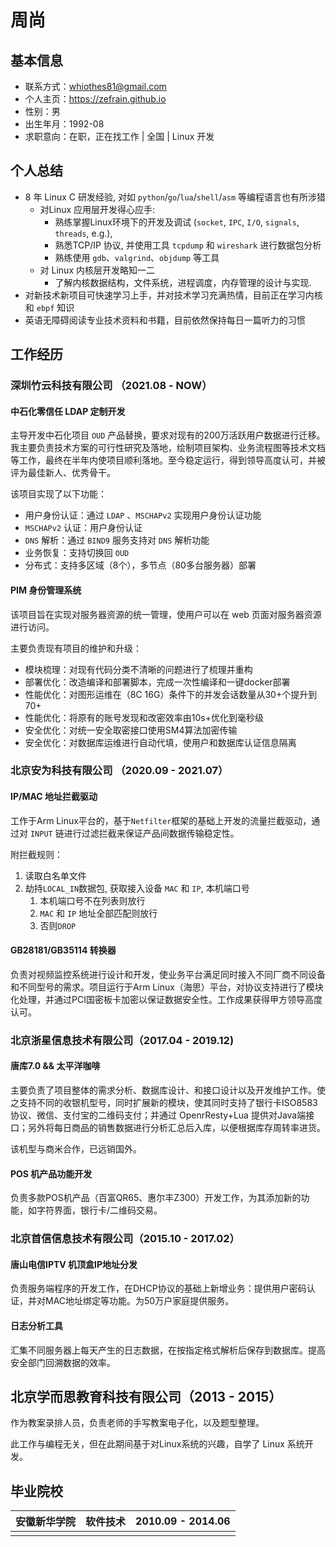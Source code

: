 # 周尚

## 基本信息

- 联系方式：whiothes81@gmail.com
- 个人主页：https://zefrain.github.io
- 性别：男
- 出生年月：1992-08
- 求职意向：在职，正在找工作 | 全国 | Linux 开发

## 个人总结

- 8 年 Linux C 研发经验, 对如 `python`/`go`/`lua`/`shell`/`asm` 等编程语言也有所涉猎
	-  对Linux 应用层开发得心应手:
		-  熟练掌握Linux环境下的开发及调试 (`socket`, `IPC`, `I/O`, `signals`, `threads`, e.g.),
		- 熟悉TCP/IP 协议,  并使用工具 `tcpdump` 和 `wireshark` 进行数据包分析
		- 熟练使用 `gdb`、`valgrind`、`objdump` 等工具
	- 对 Linux 内核层开发略知一二
		- 了解内核数据结构，文件系统，进程调度，内存管理的设计与实现.
- 对新技术新项目可快速学习上手，并对技术学习充满热情，目前正在学习内核和 `ebpf` 知识
- 英语无障碍阅读专业技术资料和书籍，目前依然保持每日一篇听力的习惯

## 工作经历

### 深圳竹云科技有限公司 （2021.08 - NOW）

#### 中石化零信任 LDAP 定制开发

主导开发中石化项目 `OUD` 产品替换，要求对现有的200万活跃用户数据进行迁移。我主要负责技术方案的可行性研究及落地，绘制项目架构、业务流程图等技术文档等工作，最终在半年内使项目顺利落地。至今稳定运行，得到领导高度认可，并被评为最佳新人、优秀骨干。

该项目实现了以下功能：

- 用户身份认证：通过 `LDAP` 、`MSCHAPv2` 实现用户身份认证功能
- `MSCHAPv2` 认证：用户身份认证
- `DNS` 解析：通过 `BIND9` 服务支持对 `DNS` 解析功能
- 业务恢复：支持切换回 `OUD`
- 分布式：支持多区域（8个），多节点（80多台服务器）部署

#### PIM 身份管理系统

该项目旨在实现对服务器资源的统一管理，使用户可以在  web 页面对服务器资源进行访问。

主要负责现有项目的维护和升级：

- 模块梳理：对现有代码分类不清晰的问题进行了梳理并重构
- 部署优化：改造编译和部署脚本，完成一次性编译和一键docker部署
- 性能优化：对图形运维在（8C 16G）条件下的并发会话数量从30+个提升到70+
- 性能优化：将原有的账号发现和改密效率由10s+优化到毫秒级
- 安全优化：对统一安全取密接口使用SM4算法加密传输
- 安全优化：对数据库运维进行自动代填，使用户和数据库认证信息隔离

### 北京安为科技有限公司 （2020.09 - 2021.07）

#### IP/MAC 地址拦截驱动

工作于Arm Linux平台的，基于`Netfilter`框架的基础上开发的流量拦截驱动，通过对 `INPUT` 链进行过滤拦截来保证产品间数据传输稳定性。

附拦截规则：

1. 读取白名单文件
2. 劫持`LOCAL_IN`数据包, 获取接入设备 `MAC` 和 `IP`, 本机端口号
	1. 本机端口号不在列表则放行
	2. `MAC` 和 `IP` 地址全部匹配则放行
	3. 否则`DROP`

#### GB28181/GB35114 转换器 

负责对视频监控系统进行设计和开发，使业务平台满足同时接入不同厂商不同设备和不同型号的需求。项目运行于Arm Linux（海思）平台，对协议支持进行了模块化处理，并通过PCI国密板卡加密以保证数据安全性。工作成果获得甲方领导高度认可。

### 北京浙星信息技术有限公司（2017.04 - 2019.12)

#### 唐库7.0 && 太平洋咖啡

主要负责了项目整体的需求分析、数据库设计、和接口设计以及开发维护工作。使之支持不同的收银机型号，同时扩展新的模块，使其同时支持了银行卡ISO8583协议、微信、支付宝的二维码支付；并通过 OpenrResty+Lua 提供对Java端接口；另外将每日商品的销售数据进行分析汇总后入库，以便根据库存周转率进货。

该机型与商米合作，已远销国外。

#### POS 机产品功能开发

负责多款POS机产品（百富QR65、惠尔丰Z300）开发工作，为其添加新的功能，如字符界面，银行卡/二维码交易。

### 北京首信信息技术有限公司（2015.10 - 2017.02）

#### 唐山电信IPTV 机顶盒IP地址分发

负责服务端程序的开发工作，在DHCP协议的基础上新增业务：提供用户密码认证，并对MAC地址绑定等功能。为50万户家庭提供服务。

#### 日志分析工具

汇集不同服务器上每天产生的日志数据，在按指定格式解析后保存到数据库。提高安全部门回溯数据的效率。

## 北京学而思教育科技有限公司（2013 - 2015）

作为教案录排人员，负责老师的手写教案电子化，以及题型整理。

此工作与编程无关，但在此期间基于对Linux系统的兴趣，自学了 Linux 系统开发。

## 毕业院校

| 安徽新华学院 | 软件技术 | 2010.09 - 2014.06 |
| ------------ | -------- | ----------------- |
|              |          |                   |


